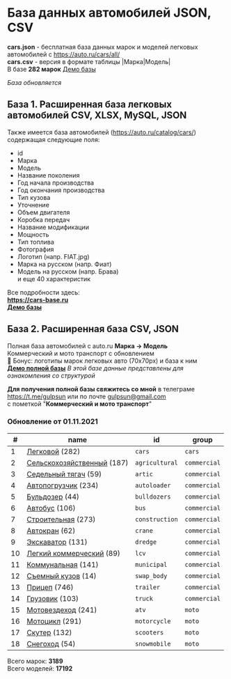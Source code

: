 # База данных автомобилей JSON, CSV
**cars.json** - бесплатная база данных марок и моделей легковых автомобилей с https://auto.ru/cars/all/  
**cars.csv** - версия в формате таблицы |Марка|Модель|  
В базе **282 марок**
[Демо базы](https://blanzh.github.io/carsBase/)

_База обновляется_
## База 1. Расширенная база легковых автомобилей CSV, XLSX, MySQL, JSON
Также имеется база автомобилей (https://auto.ru/catalog/cars/) содержащая следующие поля:
- id
- Марка
- Модель
- Название поколения
- Год начала производства
- Год окончания производства
- Тип кузова
- Уточнение
- Объем двигателя
- Коробка передач
- Название модификации
- Мощность
- Тип топлива
- Фотография
- Логотип (напр. FIAT.jpg)
- Марка на русском (напр. Фиат)
- Модель на русском (напр. Брава)  
и еще 40 характеристик

Все подробности здесь:  
**https://cars-base.ru**  
**[Демо базы](https://cars-base.ru/example_base.zip)**


## База 2. Расширенная база CSV, JSON
Полная база автомобилей с auto.ru **Марка -> Модель**  
Коммерческий и мото транспорт с обновлением   
🎁 Бонус: логотипы марок легковых авто (70x70px) и база к ним  
**[Демо полной базы](https://blanzh.github.io/carsBase/demo_private.zip)**
_В этой базе данные представлены для ознакомления со структурой_

**Для получения полной базы свяжитесь со мной** в телеграме https://t.me/gulpsun или по почте gulpsun@gmail.com  
с пометкой "**Коммерческий и мото транспорт**"

### Обновление от 01.11.2021
|#|name|id|group|
|---|---|---|---|
|1|[Легковой](https://auto.ru/cars/all/) (282)|`cars`|`cars`|
|2|[Сельскохозяйственный](https://auto.ru/agricultural/all/) (187)|`agricultural`|`commercial`|
|3|[Седельный тягач](https://auto.ru/artic/all/) (59)|`artic`|`commercial`|
|4|[Автопогрузчик](https://auto.ru/autoloader/all/) (234)|`autoloader`|`commercial`|
|5|[Бульдозер](https://auto.ru/bulldozers/all/) (44)|`bulldozers`|`commercial`|
|6|[Автобус](https://auto.ru/bus/all/) (106)|`bus`|`commercial`|
|7|[Строительная](https://auto.ru/construction/all/) (273)|`construction`|`commercial`|
|8|[Автокран](https://auto.ru/crane/all/) (62)|`crane`|`commercial`|
|9|[Экскаватор](https://auto.ru/dredge/all/) (131)|`dredge`|`commercial`|
|10|[Легкий коммерческий](https://auto.ru/lcv/all/) (89)|`lcv`|`commercial`|
|11|[Коммунальная](https://auto.ru/municipal/all/) (141)|`municipal`|`commercial`|
|12|[Съемный кузов](https://auto.ru/swap_body/all/) (14)|`swap_body`|`commercial`|
|13|[Прицеп](https://auto.ru/trailer/all/) (746)|`trailer`|`commercial`|
|14|[Грузовик](https://auto.ru/truck/all/) (103)|`truck`|`commercial`|
|15|[Мотовездеход](https://auto.ru/atv/all/) (241)|`atv`|`moto`|
|16|[Мотоцикл](https://auto.ru/motorcycle/all/) (291)|`motorcycle`|`moto`|
|17|[Скутер](https://auto.ru/scooters/all/) (132)|`scooters`|`moto`|
|18|[Снегоход](https://auto.ru/snowmobile/all/) (54)|`snowmobile`|`moto`|

Всего марок: **3189**  
Всего моделей: **17192**

